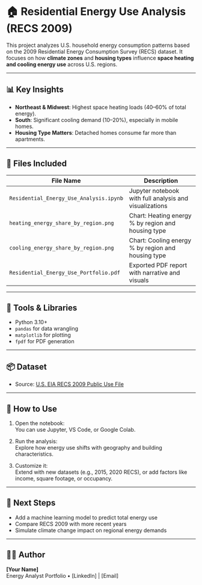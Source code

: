 # 🏠 Residential Energy Use Analysis (RECS 2009)

This project analyzes U.S. household energy consumption patterns based on the 2009 Residential Energy Consumption Survey (RECS) dataset. It focuses on how **climate zones** and **housing types** influence **space heating and cooling energy use** across U.S. regions.

---

## 📊 Key Insights

- **Northeast & Midwest**: Highest space heating loads (40–60% of total energy).
- **South**: Significant cooling demand (10–20%), especially in mobile homes.
- **Housing Type Matters**: Detached homes consume far more than apartments.

---

## 📁 Files Included

| File Name | Description |
|----------|-------------|
| `Residential_Energy_Use_Analysis.ipynb` | Jupyter notebook with full analysis and visualizations |
| `heating_energy_share_by_region.png` | Chart: Heating energy % by region and housing type |
| `cooling_energy_share_by_region.png` | Chart: Cooling energy % by region and housing type |
| `Residential_Energy_Use_Portfolio.pdf` | Exported PDF report with narrative and visuals |

---

## 🧰 Tools & Libraries

- Python 3.10+
- `pandas` for data wrangling
- `matplotlib` for plotting
- `fpdf` for PDF generation

---

## 📦 Dataset

- Source: [U.S. EIA RECS 2009 Public Use File](https://www.eia.gov/consumption/residential/data/2009/)

---

## 🧠 How to Use

1. Open the notebook:  
   You can use Jupyter, VS Code, or Google Colab.
   
2. Run the analysis:  
   Explore how energy use shifts with geography and building characteristics.

3. Customize it:  
   Extend with new datasets (e.g., 2015, 2020 RECS), or add factors like income, square footage, or occupancy.

---

## 🌱 Next Steps

- Add a machine learning model to predict total energy use
- Compare RECS 2009 with more recent years
- Simulate climate change impact on regional energy demands

---

## 🧑‍💻 Author

**[Your Name]**  
Energy Analyst Portfolio • [LinkedIn] | [Email]
